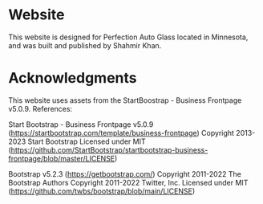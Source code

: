 # Website
This website is designed for Perfection Auto Glass located in Minnesota, and was built and published by Shahmir Khan.

# Acknowledgments 
This website uses assets from the StartBoostrap - Business Frontpage v5.0.9. 
References:

Start Bootstrap - Business Frontpage v5.0.9 (https://startbootstrap.com/template/business-frontpage)
Copyright 2013-2023 Start Bootstrap
Licensed under MIT (https://github.com/StartBootstrap/startbootstrap-business-frontpage/blob/master/LICENSE)

Bootstrap  v5.2.3 (https://getbootstrap.com/)
Copyright 2011-2022 The Bootstrap Authors
Copyright 2011-2022 Twitter, Inc.
Licensed under MIT (https://github.com/twbs/bootstrap/blob/main/LICENSE)
